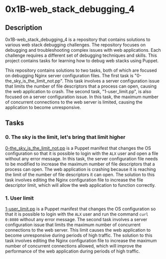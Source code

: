 # 0x1B-web_stack_debugging_4

## Description
0x1B-web_stack_debugging_4 is a repository that contains solutions to various web stack debugging challenges. The repository focuses on debugging and troubleshooting complex issues with web applications. Each challenge requires a different set of debugging techniques and skills. This project contains tasks for learning how to debug web stacks using Puppet.

This repository contains solutions to two tasks, both of which are focused on debugging Nginx server configuration files. The first task is "0-the_sky_is_the_limit_not.pp". This task involves a server configuration issue that limits the number of file descriptors that a process can open, causing the web application to crash. The second task, "1-user_limit.pp", is also focused on a server configuration issue. In this task, the maximum number of concurrent connections to the web server is limited, causing the application to become unresponsive.

## Tasks

### 0. The sky is the limit, let's bring that limit higher

[0-the_sky_is_the_limit_not.pp](0-the_sky_is_the_limit_not.pp) is a Puppet manifest that changes the OS configuration so that it is possible to login with the `ALX` user and open a file without any error message.
In this task, the server configuration file needs to be modified to increase the maximum number of file descriptors that a process can open. The web application is crashing because it is reaching the limit of the number of file descriptors it can open. The solution to this task involves editing the Nginx configuration file to increase the file descriptor limit, which will allow the web application to function correctly.


### 1. User limit

[1-user_limit.pp](1-user_limit.pp) is a Puppet manifest that changes the OS configuration so that it is possible to login with the `ALX` user and run the command `curl 0:8080` without any error message.
The second task involves a server configuration issue that limits the maximum number of concurrent connections to the web server. This limit causes the web application to become unresponsive during periods of high traffic. The solution to this task involves editing the Nginx configuration file to increase the maximum number of concurrent connections allowed, which will improve the performance of the web application during periods of high traffic.
